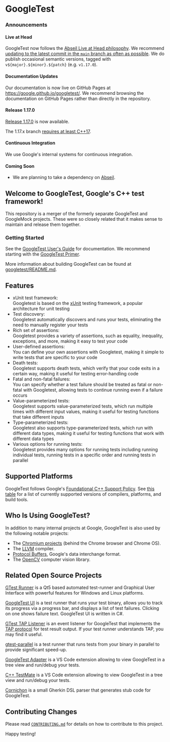 # GoogleTest

### Announcements

#### Live at Head

GoogleTest now follows the
[Abseil Live at Head philosophy](https://abseil.io/about/philosophy#upgrade-support).
We recommend
[updating to the latest commit in the `main` branch as often as possible](https://github.com/abseil/abseil-cpp/blob/master/FAQ.md#what-is-live-at-head-and-how-do-i-do-it).
We do publish occasional semantic versions, tagged with
`v${major}.${minor}.${patch}` (e.g. `v1.17.0`).

#### Documentation Updates

Our documentation is now live on GitHub Pages at
https://google.github.io/googletest/. We recommend browsing the documentation on
GitHub Pages rather than directly in the repository.

#### Release 1.17.0

[Release 1.17.0](https://github.com/google/googletest/releases/tag/v1.17.0) is
now available.

The 1.17.x branch
[requires at least C++17](https://opensource.google/documentation/policies/cplusplus-support#c_language_standard).

#### Continuous Integration

We use Google's internal systems for continuous integration.

#### Coming Soon

*   We are planning to take a dependency on
    [Abseil](https://github.com/abseil/abseil-cpp).

## Welcome to **GoogleTest**, Google's C++ test framework!

This repository is a merger of the formerly separate GoogleTest and GoogleMock
projects. These were so closely related that it makes sense to maintain and
release them together.

### Getting Started

See the [GoogleTest User's Guide](https://google.github.io/googletest/) for
documentation. We recommend starting with the
[GoogleTest Primer](https://google.github.io/googletest/primer.html).

More information about building GoogleTest can be found at
[googletest/README.md](googletest/README.md).

## Features

*   xUnit test framework: \
    Googletest is based on the [xUnit](https://en.wikipedia.org/wiki/XUnit)
    testing framework, a popular architecture for unit testing
*   Test discovery: \
    Googletest automatically discovers and runs your tests, eliminating the need
    to manually register your tests
*   Rich set of assertions: \
    Googletest provides a variety of assertions, such as equality, inequality,
    exceptions, and more, making it easy to test your code
*   User-defined assertions: \
    You can define your own assertions with Googletest, making it simple to
    write tests that are specific to your code
*   Death tests: \
    Googletest supports death tests, which verify that your code exits in a
    certain way, making it useful for testing error-handling code
*   Fatal and non-fatal failures: \
    You can specify whether a test failure should be treated as fatal or
    non-fatal with Googletest, allowing tests to continue running even if a
    failure occurs
*   Value-parameterized tests: \
    Googletest supports value-parameterized tests, which run multiple times with
    different input values, making it useful for testing functions that take
    different inputs
*   Type-parameterized tests: \
    Googletest also supports type-parameterized tests, which run with different
    data types, making it useful for testing functions that work with different
    data types
*   Various options for running tests: \
    Googletest provides many options for running tests including running
    individual tests, running tests in a specific order and running tests in
    parallel

## Supported Platforms

GoogleTest follows Google's
[Foundational C++ Support Policy](https://opensource.google/documentation/policies/cplusplus-support).
See
[this table](https://github.com/google/oss-policies-info/blob/main/foundational-cxx-support-matrix.md)
for a list of currently supported versions of compilers, platforms, and build
tools.

## Who Is Using GoogleTest?

In addition to many internal projects at Google, GoogleTest is also used by the
following notable projects:

*   The [Chromium projects](https://www.chromium.org/) (behind the Chrome
    browser and Chrome OS).
*   The [LLVM](https://llvm.org/) compiler.
*   [Protocol Buffers](https://github.com/google/protobuf), Google's data
    interchange format.
*   The [OpenCV](https://opencv.org/) computer vision library.

## Related Open Source Projects

[GTest Runner](https://github.com/nholthaus/gtest-runner) is a Qt5 based
automated test-runner and Graphical User Interface with powerful features for
Windows and Linux platforms.

[GoogleTest UI](https://github.com/ospector/gtest-gbar) is a test runner that
runs your test binary, allows you to track its progress via a progress bar, and
displays a list of test failures. Clicking on one shows failure text. GoogleTest
UI is written in C#.

[GTest TAP Listener](https://github.com/kinow/gtest-tap-listener) is an event
listener for GoogleTest that implements the
[TAP protocol](https://en.wikipedia.org/wiki/Test_Anything_Protocol) for test
result output. If your test runner understands TAP, you may find it useful.

[gtest-parallel](https://github.com/google/gtest-parallel) is a test runner that
runs tests from your binary in parallel to provide significant speed-up.

[GoogleTest Adapter](https://marketplace.visualstudio.com/items?itemName=DavidSchuldenfrei.gtest-adapter)
is a VS Code extension allowing to view GoogleTest in a tree view and run/debug
your tests.

[C++ TestMate](https://github.com/matepek/vscode-catch2-test-adapter) is a VS
Code extension allowing to view GoogleTest in a tree view and run/debug your
tests.

[Cornichon](https://pypi.org/project/cornichon/) is a small Gherkin DSL parser
that generates stub code for GoogleTest.

## Contributing Changes

Please read
[`CONTRIBUTING.md`](https://github.com/google/googletest/blob/main/CONTRIBUTING.md)
for details on how to contribute to this project.

Happy testing!
